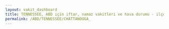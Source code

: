 ```yaml
---
layout: vakit_dashboard
title: TENNESSEE, ABD için iftar, namaz vakitleri ve hava durumu - ilçe/eyalet seç
permalink: /ABD/TENNESSEE/CHATTANOOGA_
---
```


<script type="text/javascript">
  var GLOBAL_COUNTRY = 'ABD';
  var GLOBAL_CITY = 'TENNESSEE';
  var GLOBAL_STATE = 'CHATTANOOGA_';
  var lat = 72;
  var lon = 21;
</script>
